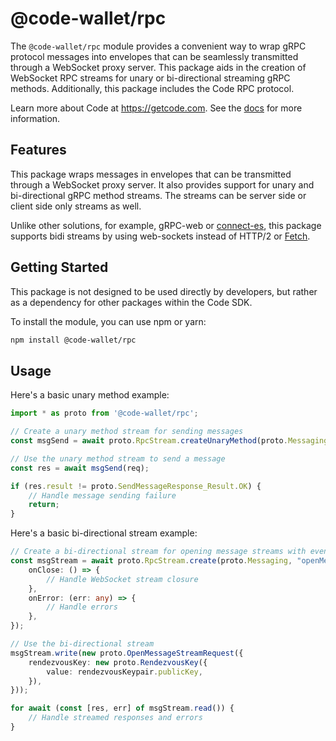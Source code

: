 # @code-wallet/rpc
The `@code-wallet/rpc` module provides a convenient way to wrap gRPC protocol
messages into envelopes that can be seamlessly transmitted through a WebSocket
proxy server. This package aids in the creation of WebSocket RPC streams for
unary or bi-directional streaming gRPC methods. Additionally, this package
includes the Code RPC protocol.

Learn more about Code at https://getcode.com. See the [docs](https://code-wallet.github.io/code-sdk/docs) for more information.

## Features
This package wraps messages in envelopes that can be transmitted through a
WebSocket proxy server. It also provides support for unary and bi-directional
gRPC method streams. The streams can be server side or client side only streams
as well.

Unlike other solutions, for example,
gRPC-web or [connect-es](https://github.com/connectrpc/connect-es/blob/05603aba01d0f004e0e3f2ed78701882c706902e/packages/connect-web/src/grpc-web-transport.ts#L117-L118),
this package supports bidi streams by using web-sockets instead of
HTTP/2 or
[Fetch](https://github.com/connectrpc/connect-es/blob/05603aba01d0f004e0e3f2ed78701882c706902e/packages/connect-web/src/grpc-web-transport.ts#L301).

## Getting Started
This package is not designed to be used directly by developers, but rather as a
dependency for other packages within the Code SDK.

To install the module, you can use npm or yarn:
    
```bash 
npm install @code-wallet/rpc
```

## Usage

Here's a basic unary method example:

```typescript
import * as proto from '@code-wallet/rpc';

// Create a unary method stream for sending messages
const msgSend = await proto.RpcStream.createUnaryMethod(proto.Messaging, "sendMessage", config.wsPath());

// Use the unary method stream to send a message
const res = await msgSend(req);

if (res.result != proto.SendMessageResponse_Result.OK) {
    // Handle message sending failure
    return;
}
```

Here's a basic bi-directional stream example:

```typescript
// Create a bi-directional stream for opening message streams with event handlers
const msgStream = await proto.RpcStream.create(proto.Messaging, "openMessageStream", config.wsPath(), {
    onClose: () => {
        // Handle WebSocket stream closure
    },
    onError: (err: any) => {
        // Handle errors
    },
});

// Use the bi-directional stream
msgStream.write(new proto.OpenMessageStreamRequest({
    rendezvousKey: new proto.RendezvousKey({
        value: rendezvousKeypair.publicKey,
    }),
}));

for await (const [res, err] of msgStream.read()) {
    // Handle streamed responses and errors
}
```
